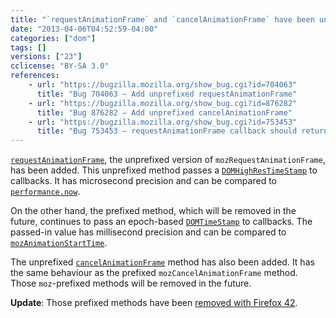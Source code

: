 ```yaml
---
title: "`requestAnimationFrame` and `cancelAnimationFrame` have been unprefixed"
date: "2013-04-06T04:52:59-04:00"
categories: ["dom"]
tags: []
versions: ["23"]
cclicense: "BY-SA 3.0"
references:
    - url: "https://bugzilla.mozilla.org/show_bug.cgi?id=704063"
      title: "Bug 704063 – Add unprefixed requestAnimationFrame"
    - url: "https://bugzilla.mozilla.org/show_bug.cgi?id=876282"
      title: "Bug 876282 – Add unprefixed cancelAnimationFrame"
    - url: "https://bugzilla.mozilla.org/show_bug.cgi?id=753453"
      title: "Bug 753453 – requestAnimationFrame callback should return DOMHighResTimeStamp"
---
```

[`requestAnimationFrame`](https://developer.mozilla.org/docs/Web/API/window.requestAnimationFrame), the unprefixed version of `mozRequestAnimationFrame`, has been added. This unprefixed method passes a [`DOMHighResTimeStamp`](https://developer.mozilla.org/docs/Web/API/DOMHighResTimeStamp) to callbacks. It has microsecond precision and can be compared to [`performance.now`](https://developer.mozilla.org/docs/Web/API/window.performance.now).

On the other hand, the prefixed method, which will be removed in the future, continues to pass an epoch-based [`DOMTimeStamp`](https://developer.mozilla.org/docs/Web/API/DOMTimeStamp) to callbacks. The passed-in value has millisecond precision and can be compared to [`mozAnimationStartTime`](https://developer.mozilla.org/docs/Web/API/window.mozAnimationStartTime).

The unprefixed [`cancelAnimationFrame`](https://developer.mozilla.org/docs/Web/API/window.cancelAnimationFrame) method has also been added. It has the same behaviour as the prefixed `mozCancelAnimationFrame` method. Those `moz`-prefixed methods will be removed in the future.

**Update**: Those prefixed methods have been [removed with Firefox 42](https://www.fxsitecompat.com/en-CA/docs/2015/mozrequestanimationframe-and-related-apis-have-been-removed/).
